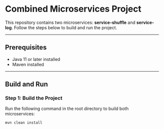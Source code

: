 # Combined Microservices Project

This repository contains two microservices: **service-shuffle** and **service-log**. Follow the steps below to build and run the project.

---

## Prerequisites
- Java 11 or later installed
- Maven installed

---

## Build and Run

### Step 1: Build the Project
Run the following command in the root directory to build both microservices:
```bash
mvn clean install
